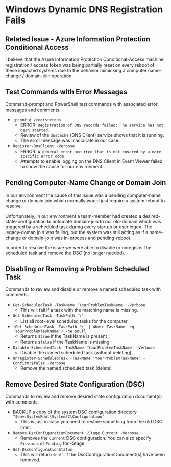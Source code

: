 # Windows Dynamic DNS Registration Fails

## Related Issue - Azure Information Protection Conditional Access

I believe that the Azure Information Protection Conditional-Access machine registration / access token was being partially reset on every reboot of these impacted systems due to the behavior mimicking a computer name-change / domain-join operation.

## Test Commands with Error Messages

Command-prompt and PowerShell test commands with associated error messages and comments.

* `ipconfig /registerdns`
  * ERROR: `Registration of DNS records failed: The service has not been started.`
  * Review of the `dnscache` (DNS Client) service shows that it is running.
  * The error message was inaccurate in our case.
* `Register-DnsClient -Verbose`
  * ERROR: `A general error occurred that is not covered by a more specific error code.`
  * Attempts to enable logging on the DNS Client in Event Viewer failed to show the cause for our environment.

## Pending Computer-Name Change or Domain Join

In our environment the cause of this issue was a pending computer-name change or domain join which normally would just require a system reboot to resolve.

Unfortunately, in our environment a team-member had created a desired-state-configuration to automate domain-join 
to our old-domain which was triggered by a scheduled task during every startup or user logon. 
The legacy-doman join was failing, but the system was still acting as if a name-change or domain-join was in-process and pending-reboot.

In order to resolve the issue we were able to disable or unregister the scheduled task and remove the DSC (no longer needed).

## Disabling or Removing a Problem Scheduled Task

Commands to review and disable or remove a named scheduled task with comments.

* `Get-ScheduledTask -TaskName 'YourProblemTaskName' -Verbose`
  * This will fail if a task with the matching name is missing.
* `Get-ScheduledTask -TaskPath '\'`
  * List all root-level scheduled tasks for the computer
* `(Get-ScheduledTask -TaskPath '\' | Where TaskName -eq 'YourProblemTaskName') -ne $null`
  * Returns `$true` if the TaskName is present
  * Returns `$false` if the TaskName is missing
* `Disable-ScheduledTask -TaskName 'YourProblemTaskName' -Verbose`
  * Disable the named scheduled task (without deleting)
* `Unregister-ScheduledTask -TaskName 'YourProblemTaskName' -Confirm:$false -Verbose`
  * Remove the named scheduled task (delete)

## Remove Desired State Configuration (DSC)

Commands to review and remove desired state configuration document(s) with comments.

* BACKUP a copy of the system DSC configuration directory `"$env:SystemRoot\System32\Configuration"`
  * This is just in case you need to restore something from the old DSC later.
* `Remove-DscConfigurationDocument -Stage Current -Verbose`
  * Removes the `Current` DSC configuration. You can also specify `Previous` or `Pending` for -Stage.
* `Get-DscConfigurationStatus`
  * This will return `$null` if the DscConfigurationDocument(s) have been removed.
